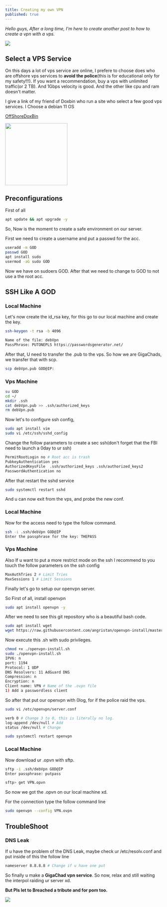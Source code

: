 ```yaml
---
title: Creating my own VPN
published: true
---
```


*Hello guys, After a long time, I'm here to create another post to how to create a vpn with a vps.*

<img src="https://i.imgur.com/qeeZ3LA.png">

## Select a VPS Service
On this days a lot of vps service are online, I prefere to choose does who are offshore vps services to **avoid the police**(this is for educational only for my safety!!!). If you want a recommendation, buy a vps with unlimited traffic(or 2 TB). And 1Gbps velocity is good. And the other like cpu and ram doesn't matter.


I give a link of my friend of Doxbin who run a site who select a few good vps services. I Choose a debian 11 OS

[OffShoreDoxBin](https://offshore.xbdm.fun)

<img src="https://i.scdn.co/image/ab67616d0000b273855142ad12485b5db91d3224" width="200" height="200">

## Preconfigurations
First of all

``` sh
apt update && apt upgrade -y
```

So, Now is the moment to create a safe environment on our server.

First we need to create a username and put a passwd for the acc.

``` sh
useradd -m GOD
passwd GOD
apt install sudo 
usermod -aG sudo GOD
```

Now we have on sudoers GOD. After that we need to change to GOD to not use a the root acc.

## SSH Like A GOD

### Local Machine
Let's now create the id_rsa key, for this go to our local machine and create the key.

``` sh 
ssh-keygen -t rsa -b 4096

Name of the file: debVpn
PassPhrase: PUTONEPLS https://passwordsgenerator.net/
```

After that, U need to transfer the .pub to the vps. So how we are GigaChads, we transfer that with scp.

``` sh
scp debVpn.pub GOD@IP:
```

### Vps Machine
``` sh
su GOD
cd ~/
mkdir .ssh
cat debVpn.pub >> .ssh/authorized_keys
rm debVpn.pub
```

Now let's to configure ssh config,

``` sh
sudo apt install vim
sudo vi /etc/ssh/sshd_config
```

Change the follow parameters to create a sec ssh(don't forget that the FBI need to launch a 0day to ur ssh)

``` sh
PermitRootLogin no # Root acc is trash
PubkeyAuthentication yes
AuthorizedKeysFile  .ssh/authorized_keys .ssh/authorized_keys2
PasswordAuthentication no
```

After that restart the sshd service

``` sh
sudo systemctl restart sshd
```

And u can now exit from the vps, and probe the new conf.

### Local Machine

Now for the access need to type the follow command.

``` sh
ssh -i .ssh/debVpn GOD@IP
Enter the passphrase for the key: THEPASS
```

### Vps Machine

Also If u want to put a more restrict mode on the ssh I recommend to you touch the follow parameters on the ssh config

``` sh
MaxAuthTries 2 # Limit Tries    
MaxSessions 1 # Limit Sessions
```

Finally let's go to setup our openvpn server.

So First of all, install openvpn

``` sh
sudo apt install openvpn -y
```

After we need to see this git repository who is a beautiful bash code.

``` sh
sudo apt install wget
wget https://raw.githubusercontent.com/angristan/openvpn-install/master/openvpn-install.sh
```

Now execute this .sh with sudo privileges.

``` sh
chmod +x ./openvpn-install.sh
sudo ./openvpn-install.sh
IPV6: n
port: 1194
Protocol: 1 UDP
DNS Resolvers: 11 AdGuard DNS
Compression: n
Encryption: n
Client name: VPN # Name of the .ovpn file
1) Add a passwordless client
```

So after that put our openvpn with 0log, for if the police raid the vps.

``` sh
sudo vi /etc/openvpn/server.conf

verb 0 # Change 3 to 0, this is literally no log.
log-append /dev/null # Add
status /dev/null # Change

sudo systemctl restart openvpn
```

### Local Machine

Now download ur .opvn with sftp.

``` sh
sftp -i .ssh/debVpn GOD@IP
Enter passphrase: putpass

sftp> get VPN.opvn
```

So now we got the .opvn on our local machine xd.

For the connection type the follow command line

``` sh
sudo openvpn --config VPN.ovpn 
```

## TroubleShoot

### DNS Leak

If u have the problem of the DNS Leak, maybe check ur /etc/resolv.conf and put inside of this the follow line

``` sh
nameserver 8.8.8.8 # Change if u have one put
```

So finally u make a **GigaChad vpn service**. So now, relax and still waiting the interpol raiding ur server xd.

**But Pls let to Breached a tribute and for pom too.**

<img src="https://i.imgur.com/QmfKNw6.jpg">
